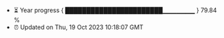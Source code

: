 - ⏳ Year progress { ███████████████████████▁▁▁▁▁▁▁ } 79.84 %
- ⏰ Updated on Thu, 19 Oct 2023 10:18:07 GMT

